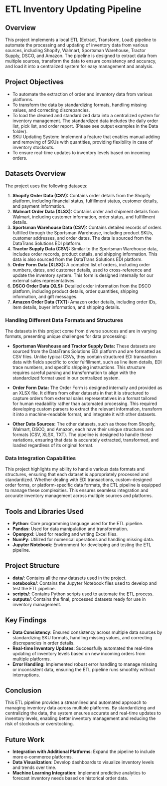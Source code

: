 # **ETL Inventory Updating Pipeline**

## Overview
This project implements a local ETL (Extract, Transform, Load) pipeline to automate the processing and updating of inventory data from various sources, including Shopify, Walmart, Sportsman Warehouse, Tractor Supply, DSCO, and Amazon. The pipeline is designed to extract data from multiple sources, transform the data to ensure consistency and accuracy, and load it into a centralized system for easy management and analysis.

## Project Objectives
- To automate the extraction of order and inventory data from various platforms.
- To transform the data by standardizing formats, handling missing values, and correcting discrepancies.
- To load the cleaned and standardized data into a centralized system for inventory management. The standardized data includes the daily order list, pick list, and order report. (Please see output examples in the Data folder).
- SKU Updating System: Implement a feature that enables manual adding and removing of SKUs with quantities, providing flexibility in case of inventory stockouts.
- To ensure real-time updates to inventory levels based on incoming orders.


## Datasets Overview
The project uses the following datasets:
1. **Shopify Order Data (CSV):** Contains order details from the Shopify platform, including financial status, fulfillment status, customer details, and payment information.
2. **Walmart Order Data (XLSX):** Contains order and shipment details from Walmart, including customer information, order status, and fulfillment details.
3. **Sportsman Warehouse Data (CSV):** Contains detailed records of orders fulfilled through the Sportsman Warehouse, including product SKUs, customer addresses, and order dates. The data is sourced from the DataTrans Solutions EDI platform.
4. **Tractor Supply Data (CSV):** Similar to the Sportsman Warehouse data, includes order records, product details, and shipping information. This data is also sourced from the DataTrans Solutions EDI platform.
5. **Order Form Data (XLSX):** A compiled list of orders, including order numbers, dates, and customer details, used to cross-reference and update the inventory system. This form is designed internally for our external sales representatives.
6. **DSCO Order Data (XLS):** Detailed order information from the DSCO platform, including product details, order quantities, shipping information, and gift messages.
7. **Amazon Order Data (TXT):** Amazon order details, including order IDs, item details, buyer information, and shipping details.

### Handling Different Data Formats and Structures
The datasets in this project come from diverse sources and are in varying formats, presenting unique challenges for data processing:

- **Sportsman Warehouse and Tractor Supply Data:** These datasets are sourced from the DataTrans Solutions EDI platform and are formatted as CSV files. Unlike typical CSVs, they contain structured EDI transaction data with fields specific to order fulfillment, such as line item details, EDI trace numbers, and specific shipping instructions. This structure requires careful parsing and transformation to align with the standardized format used in our centralized system.

- **Order Form Data:** The Order Form is designed internally and provided as an XLSX file. It differs from other datasets in that it is structured to capture orders from external sales representatives in a format tailored for human readability rather than automated processing. This required developing custom parsers to extract the relevant information, transform it into a machine-readable format, and integrate it with other datasets.

- **Other Data Sources:** The other datasets, such as those from Shopify, Walmart, DSCO, and Amazon, each have their unique structures and formats (CSV, XLSX, TXT). The pipeline is designed to handle these variations, ensuring that data is accurately extracted, transformed, and loaded regardless of its original format.

### Data Integration Capabilities
This project highlights my ability to handle various data formats and structures, ensuring that each dataset is appropriately processed and standardized. Whether dealing with EDI transactions, custom-designed order forms, or platform-specific data formats, the ETL pipeline is equipped to manage these complexities. This ensures seamless integration and accurate inventory management across multiple sources and platforms.

## Tools and Libraries Used
- **Python**: Core programming language used for the ETL pipeline.
- **Pandas**: Used for data manipulation and transformation.
- **Openpyxl**: Used for reading and writing Excel files.
- **NumPy**: Utilized for numerical operations and handling missing data.
- **Jupyter Notebook**: Environment for developing and testing the ETL pipeline.

## Project Structure
- **data/**: Contains all the raw datasets used in the project.
- **notebooks/**: Contains the Jupyter Notebook files used to develop and test the ETL pipeline.
- **scripts/**: Contains Python scripts used to automate the ETL process.
- **outputs/**: Contains the final, processed datasets ready for use in inventory management.

## Key Findings
- **Data Consistency**: Ensured consistency across multiple data sources by standardizing SKU formats, handling missing values, and correcting discrepancies in order details.
- **Real-time Inventory Updates**: Successfully automated the real-time updating of inventory levels based on new incoming orders from multiple platforms.
- **Error Handling**: Implemented robust error handling to manage missing or inconsistent data, ensuring the ETL pipeline runs smoothly without interruptions.

## Conclusion
This ETL pipeline provides a streamlined and automated approach to managing inventory data across multiple platforms. By standardizing and centralizing the data, the system ensures accurate and real-time updates to inventory levels, enabling better inventory management and reducing the risk of stockouts or overstocking.

## Future Work
- **Integration with Additional Platforms**: Expand the pipeline to include more e-commerce platforms.
- **Data Visualization**: Develop dashboards to visualize inventory levels and trends over time.
- **Machine Learning Integration**: Implement predictive analytics to forecast inventory needs based on historical order data.
